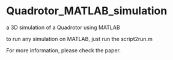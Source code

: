 # Quadrotor_MATLAB_simulation
a 3D simulation of a Quadrotor using MATLAB

to run any simulation on MATLAB, just run the script2run.m

For more information, please check the paper.
